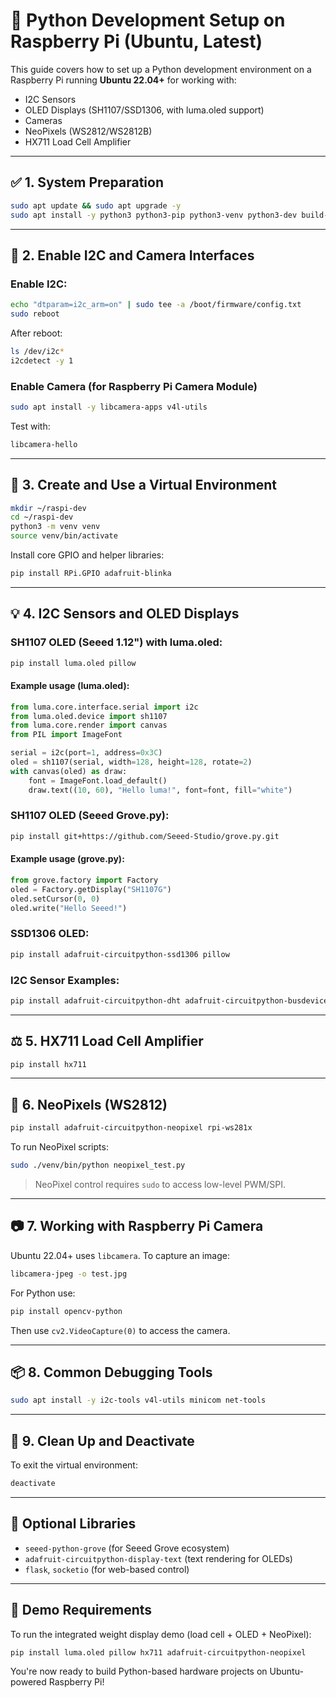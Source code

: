 # 🐍 Python Development Setup on Raspberry Pi (Ubuntu, Latest)

This guide covers how to set up a Python development environment on a Raspberry Pi running **Ubuntu 22.04+** for working with:

* I2C Sensors
* OLED Displays (SH1107/SSD1306, with luma.oled support)
* Cameras
* NeoPixels (WS2812/WS2812B)
* HX711 Load Cell Amplifier

---

## ✅ 1. System Preparation

```bash
sudo apt update && sudo apt upgrade -y
sudo apt install -y python3 python3-pip python3-venv python3-dev build-essential i2c-tools git
```

---

## 🧱 2. Enable I2C and Camera Interfaces

### Enable I2C:

```bash
echo "dtparam=i2c_arm=on" | sudo tee -a /boot/firmware/config.txt
sudo reboot
```

After reboot:

```bash
ls /dev/i2c*
i2cdetect -y 1
```

### Enable Camera (for Raspberry Pi Camera Module)

```bash
sudo apt install -y libcamera-apps v4l-utils
```

Test with:

```bash
libcamera-hello
```

---

## 🧪 3. Create and Use a Virtual Environment

```bash
mkdir ~/raspi-dev
cd ~/raspi-dev
python3 -m venv venv
source venv/bin/activate
```

Install core GPIO and helper libraries:

```bash
pip install RPi.GPIO adafruit-blinka
```

---

## 💡 4. I2C Sensors and OLED Displays

### SH1107 OLED (Seeed 1.12") with luma.oled:

```bash
pip install luma.oled pillow
```

#### Example usage (luma.oled):

```python
from luma.core.interface.serial import i2c
from luma.oled.device import sh1107
from luma.core.render import canvas
from PIL import ImageFont

serial = i2c(port=1, address=0x3C)
oled = sh1107(serial, width=128, height=128, rotate=2)
with canvas(oled) as draw:
    font = ImageFont.load_default()
    draw.text((10, 60), "Hello luma!", font=font, fill="white")
```

### SH1107 OLED (Seeed Grove.py):

```bash
pip install git+https://github.com/Seeed-Studio/grove.py.git
```

#### Example usage (grove.py):

```python
from grove.factory import Factory
oled = Factory.getDisplay("SH1107G")
oled.setCursor(0, 0)
oled.write("Hello Seeed!")
```

### SSD1306 OLED:

```bash
pip install adafruit-circuitpython-ssd1306 pillow
```

### I2C Sensor Examples:

```bash
pip install adafruit-circuitpython-dht adafruit-circuitpython-busdevice
```

---

## ⚖️ 5. HX711 Load Cell Amplifier

```bash
pip install hx711
```

---

## 🌈 6. NeoPixels (WS2812)

```bash
pip install adafruit-circuitpython-neopixel rpi-ws281x
```

To run NeoPixel scripts:

```bash
sudo ./venv/bin/python neopixel_test.py
```

> NeoPixel control requires `sudo` to access low-level PWM/SPI.

---

## 📷 7. Working with Raspberry Pi Camera

Ubuntu 22.04+ uses `libcamera`. To capture an image:

```bash
libcamera-jpeg -o test.jpg
```

For Python use:

```bash
pip install opencv-python
```

Then use `cv2.VideoCapture(0)` to access the camera.

---

## 📦 8. Common Debugging Tools

```bash
sudo apt install -y i2c-tools v4l-utils minicom net-tools
```

---

## 🧹 9. Clean Up and Deactivate

To exit the virtual environment:

```bash
deactivate
```

---

## 📝 Optional Libraries

* `seeed-python-grove` (for Seeed Grove ecosystem)
* `adafruit-circuitpython-display-text` (text rendering for OLEDs)
* `flask`, `socketio` (for web-based control)

---

## 🚀 Demo Requirements

To run the integrated weight display demo (load cell + OLED + NeoPixel):

```bash
pip install luma.oled pillow hx711 adafruit-circuitpython-neopixel
```

You're now ready to build Python-based hardware projects on Ubuntu-powered Raspberry Pi!
